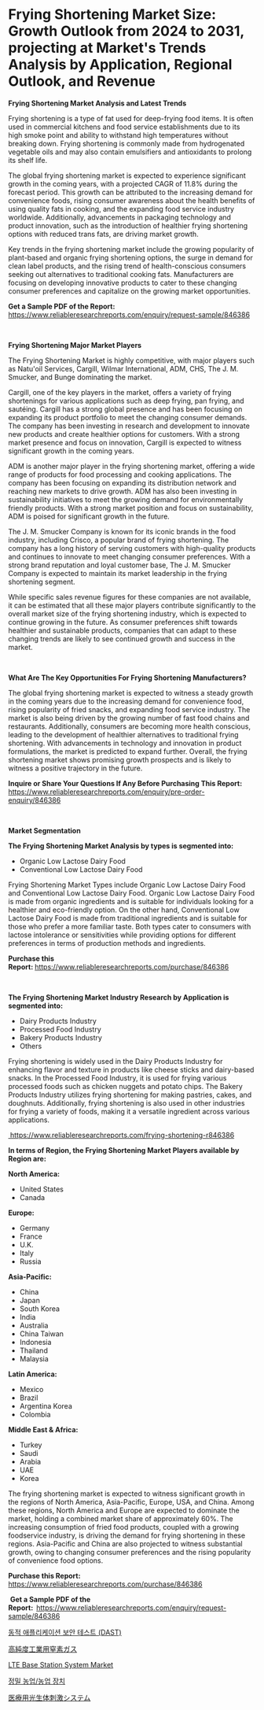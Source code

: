 <p><h1>Frying Shortening Market Size: Growth Outlook from 2024 to 2031, projecting at Market's Trends Analysis by Application, Regional Outlook, and Revenue</h1></p><p><strong>Frying Shortening Market Analysis and Latest Trends</strong></p>
<p><p>Frying shortening is a type of fat used for deep-frying food items. It is often used in commercial kitchens and food service establishments due to its high smoke point and ability to withstand high temperatures without breaking down. Frying shortening is commonly made from hydrogenated vegetable oils and may also contain emulsifiers and antioxidants to prolong its shelf life.</p><p>The global frying shortening market is expected to experience significant growth in the coming years, with a projected CAGR of 11.8% during the forecast period. This growth can be attributed to the increasing demand for convenience foods, rising consumer awareness about the health benefits of using quality fats in cooking, and the expanding food service industry worldwide. Additionally, advancements in packaging technology and product innovation, such as the introduction of healthier frying shortening options with reduced trans fats, are driving market growth.</p><p>Key trends in the frying shortening market include the growing popularity of plant-based and organic frying shortening options, the surge in demand for clean label products, and the rising trend of health-conscious consumers seeking out alternatives to traditional cooking fats. Manufacturers are focusing on developing innovative products to cater to these changing consumer preferences and capitalize on the growing market opportunities.</p></p>
<p><strong>Get a Sample PDF of the Report:&nbsp;</strong> <a href="https://www.reliableresearchreports.com/enquiry/request-sample/846386">https://www.reliableresearchreports.com/enquiry/request-sample/846386</a></p>
<p>&nbsp;</p>
<p><strong>Frying Shortening Major Market Players</strong></p>
<p><p>The Frying Shortening Market is highly competitive, with major players such as Natu'oil Services, Cargill, Wilmar International, ADM, CHS, The J. M. Smucker, and Bunge dominating the market.</p><p>Cargill, one of the key players in the market, offers a variety of frying shortenings for various applications such as deep frying, pan frying, and sautéing. Cargill has a strong global presence and has been focusing on expanding its product portfolio to meet the changing consumer demands. The company has been investing in research and development to innovate new products and create healthier options for customers. With a strong market presence and focus on innovation, Cargill is expected to witness significant growth in the coming years.</p><p>ADM is another major player in the frying shortening market, offering a wide range of products for food processing and cooking applications. The company has been focusing on expanding its distribution network and reaching new markets to drive growth. ADM has also been investing in sustainability initiatives to meet the growing demand for environmentally friendly products. With a strong market position and focus on sustainability, ADM is poised for significant growth in the future.</p><p>The J. M. Smucker Company is known for its iconic brands in the food industry, including Crisco, a popular brand of frying shortening. The company has a long history of serving customers with high-quality products and continues to innovate to meet changing consumer preferences. With a strong brand reputation and loyal customer base, The J. M. Smucker Company is expected to maintain its market leadership in the frying shortening segment.</p><p>While specific sales revenue figures for these companies are not available, it can be estimated that all these major players contribute significantly to the overall market size of the frying shortening industry, which is expected to continue growing in the future. As consumer preferences shift towards healthier and sustainable products, companies that can adapt to these changing trends are likely to see continued growth and success in the market.</p></p>
<p>&nbsp;</p>
<p><strong>What Are The Key Opportunities For Frying Shortening Manufacturers?</strong></p>
<p><p>The global frying shortening market is expected to witness a steady growth in the coming years due to the increasing demand for convenience food, rising popularity of fried snacks, and expanding food service industry. The market is also being driven by the growing number of fast food chains and restaurants. Additionally, consumers are becoming more health conscious, leading to the development of healthier alternatives to traditional frying shortening. With advancements in technology and innovation in product formulations, the market is predicted to expand further. Overall, the frying shortening market shows promising growth prospects and is likely to witness a positive trajectory in the future.</p></p>
<p><strong>Inquire or Share Your Questions If Any Before Purchasing This Report:</strong> <a href="https://www.reliableresearchreports.com/enquiry/pre-order-enquiry/846386">https://www.reliableresearchreports.com/enquiry/pre-order-enquiry/846386</a></p>
<p>&nbsp;</p>
<p><strong>Market Segmentation</strong></p>
<p><strong>The Frying Shortening Market Analysis by types is segmented into:</strong></p>
<p><ul><li>Organic Low Lactose Dairy Food</li><li>Conventional Low Lactose Dairy Food</li></ul></p>
<p><p>Frying Shortening Market Types include Organic Low Lactose Dairy Food and Conventional Low Lactose Dairy Food. Organic Low Lactose Dairy Food is made from organic ingredients and is suitable for individuals looking for a healthier and eco-friendly option. On the other hand, Conventional Low Lactose Dairy Food is made from traditional ingredients and is suitable for those who prefer a more familiar taste. Both types cater to consumers with lactose intolerance or sensitivities while providing options for different preferences in terms of production methods and ingredients.</p></p>
<p><strong>Purchase this Report:&nbsp;</strong><a href="https://www.reliableresearchreports.com/purchase/846386">https://www.reliableresearchreports.com/purchase/846386</a></p>
<p>&nbsp;</p>
<p><strong>The Frying Shortening Market Industry Research by Application is segmented into:</strong></p>
<p><ul><li>Dairy Products Industry</li><li>Processed Food Industry</li><li>Bakery Products Industry</li><li>Others</li></ul></p>
<p><p>Frying shortening is widely used in the Dairy Products Industry for enhancing flavor and texture in products like cheese sticks and dairy-based snacks. In the Processed Food Industry, it is used for frying various processed foods such as chicken nuggets and potato chips. The Bakery Products Industry utilizes frying shortening for making pastries, cakes, and doughnuts. Additionally, frying shortening is also used in other industries for frying a variety of foods, making it a versatile ingredient across various applications.</p></p>
<p><a href="https://www.reliableresearchreports.com/frying-shortening-r846386">&nbsp;https://www.reliableresearchreports.com/frying-shortening-r846386</a></p>
<p><strong>In terms of Region, the Frying Shortening Market Players available by Region are:</strong></p>
<p>
    <p> <strong> North America: </strong>
        <ul>
            <li>United States</li>
            <li>Canada</li>
        </ul>
        </p> 
    <p> <strong> Europe: </strong>
        <ul>
            <li>Germany</li>
            <li>France</li>
            <li>U.K.</li>
            <li>Italy</li>
            <li>Russia</li>
        </ul>
        </p> 
    <p> <strong> Asia-Pacific: </strong>
        <ul>
            <li>China</li>
            <li>Japan</li>
            <li>South Korea</li>
            <li>India</li>
            <li>Australia</li>
            <li>China Taiwan</li>
            <li>Indonesia</li>
            <li>Thailand</li>
            <li>Malaysia</li>
        </ul>
        </p> 
    <p> <strong> Latin America: </strong>
        <ul>
            <li>Mexico</li>
            <li>Brazil</li>
            <li>Argentina Korea</li>
            <li>Colombia</li>
        </ul>
        </p> 
    <p> <strong> Middle East & Africa: </strong>
        <ul>
            <li>Turkey</li>
            <li>Saudi</li>
            <li>Arabia</li>
            <li>UAE</li>
            <li>Korea</li>
        </ul>
    </p>
    </p>
<p><p>The frying shortening market is expected to witness significant growth in the regions of North America, Asia-Pacific, Europe, USA, and China. Among these regions, North America and Europe are expected to dominate the market, holding a combined market share of approximately 60%. The increasing consumption of fried food products, coupled with a growing foodservice industry, is driving the demand for frying shortening in these regions. Asia-Pacific and China are also projected to witness substantial growth, owing to changing consumer preferences and the rising popularity of convenience food options.</p></p>
<p><strong>Purchase this Report: </strong><a href="https://www.reliableresearchreports.com/purchase/846386">https://www.reliableresearchreports.com/purchase/846386</a></p>
<p>&nbsp;<strong>Get a Sample PDF of the Report:&nbsp;&nbsp;</strong><a href="https://www.reliableresearchreports.com/enquiry/request-sample/846386">https://www.reliableresearchreports.com/enquiry/request-sample/846386</a></p>
<p><strong></strong></p>
<p><p><a href="https://github.com/Penelolack456456/Market-Research-Report-List-2/blob/main/1625364160421.md">동적 애플리케이션 보안 테스트 (DAST)</a></p><p><a href="https://github.com/hardee896/Market-Research-Report-List-1/blob/main/4936369150483.md">高純度工業用窒素ガス</a></p><p><a href="https://github.com/FassouRP/Market-Research-Report-List-5/blob/main/lte-base-station-system-market.md">LTE Base Station System Market</a></p><p><a href="https://github.com/darrellockm3ytan895656/Market-Research-Report-List-2/blob/main/6324611160422.md">정밀 농업/농업 장치</a></p><p><a href="https://github.com/Andrewones2023/Market-Research-Report-List-1/blob/main/1023629150484.md">医療用光生体刺激システム</a></p></p>